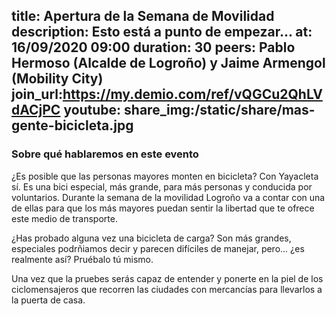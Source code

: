 title: Apertura de la Semana de Movilidad
description: Esto está a punto de empezar...
at: 16/09/2020 09:00
duration: 30
peers: Pablo Hermoso (Alcalde de Logroño) y Jaime Armengol (Mobility City)
join_url:https://my.demio.com/ref/vQGCu2QhLVdACjPC
youtube:
share_img:/static/share/mas-gente-bicicleta.jpg
----
### Sobre qué hablaremos en este evento

¿Es posible que las personas mayores monten en bicicleta? Con Yayacleta sí. Es una bici especial, más grande, para más personas y conducida por voluntarios. Durante la semana de la movilidad Logroño va a contar con una de ellas para que los más mayores puedan sentir la libertad que te ofrece este medio de transporte.

¿Has probado alguna vez una bicicleta de carga? Son más grandes, especiales podrñiamos decir y parecen difíciles de manejar, pero... ¿es realmente así? Pruébalo tú mismo.

Una vez que la pruebes serás capaz de entender y ponerte en la piel de los ciclomensajeros que recorren las ciudades con mercancías para llevarlos a la puerta de casa.

